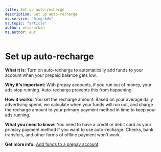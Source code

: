 ```yaml
---
title: Set up auto-recharge
description: Set up auto-recharge
ms.service: "Bing-Ads"
ms.topic: "article"
author: eric-urban
ms.author: eur
---
```


# Set up auto-recharge

**What it is:** Turn on auto-recharge to automatically add funds to your account when your prepaid balance gets low.

**Why it's important:**  With prepay accounts, if you run out of money, your ads stop running. Auto-recharge prevents this from happening.

**How it works:**  You set the recharge amount. Based on your average daily advertising spend, we calculate when your funds will run out, and charge the recharge amount to your primary payment method in time to keep your ads running.

**What you need to know:**  You need to have a credit or debit card as your primary payment method if you want to use auto-recharge. Checks, bank transfers, and other forms of offline payment won't work.

**Get more info:** [Add funds to a prepay account](../hlp_BA_PROC_AddFunds.md)


